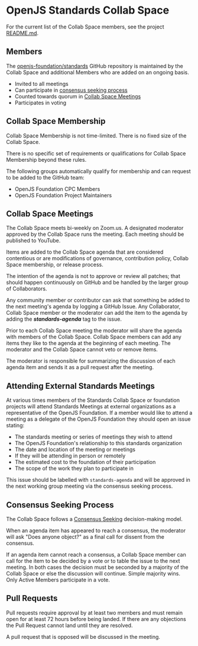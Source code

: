# OpenJS Standards Collab Space

<!-- yet to add -->
For the current list of the Collab Space members, see the project [README.md](./README.md).

## Members

The [openjs-foundation/standards](https://github.com/openjs-foundation/standards) GitHub
repository is maintained by the Collab Space and additional Members who are
added on an ongoing basis.

* Invited to all meetings
* Can participate in [consensus seeking process](#consensus-seeking-process)
* Counted towards quorum in [Collab Space Meetings](#collab-space-meetings)
* Participates in voting

## Collab Space Membership

Collab Space Membership is not time-limited. There is no fixed size of the Collab Space.

There is no specific set of requirements or qualifications for Collab Space Membership beyond these rules.

The following groups automatically qualify for membership and can request to be added to the GitHub team:

* OpenJS Foundation CPC Members
* OpenJS Foundation Project Maintainers

## Collab Space Meetings

The Collab Space meets bi-weekly on Zoom.us. A designated moderator
approved by the Collab Space runs the meeting. Each meeting should be
published to YouTube.

Items are added to the Collab Space agenda that are considered contentious or
are modifications of governance, contribution policy, Collab Space membership,
or release process.

The intention of the agenda is not to approve or review all patches;
that should happen continuously on GitHub and be handled by the larger
group of Collaborators.

Any community member or contributor can ask that something be added to
the next meeting's agenda by logging a GitHub Issue. Any Collaborator,
Collab Space member or the moderator can add the item to the agenda by adding
the ***standards-agenda*** tag to the issue.

Prior to each Collab Space meeting the moderator will share the agenda with
members of the Collab Space. Collab Space members can add any items they like to the
agenda at the beginning of each meeting. The moderator and the Collab Space
cannot veto or remove items.

The moderator is responsible for summarizing the discussion of each
agenda item and sends it as a pull request after the meeting.

## Attending External Standards Meetings

At various times members of the Standards Collab Space or foundation projects will attend Standards Meetings
at external organizations as a representative of the OpenJS Foundation.
If a member would like to attend a meeting as a delegate of the OpenJS Foundation
they should open an issue stating:

* The standards meeting or series of meetings they wish to attend
* The OpenJS Foundation's relationship to this standards organization
* The date and location of the meeting or meetings
* If they will be attending in person or remotely
* The estimated cost to the foundation of their participation
* The scope of the work they plan to participate in

This issue should be labelled with `standards-agenda` and will be approved in the
next working group meeting via the consensus seeking process.

## Consensus Seeking Process

The Collab Space follows a
[Consensus Seeking](http://en.wikipedia.org/wiki/Consensus-seeking_decision-making)
decision-making model.

When an agenda item has appeared to reach a consensus, the moderator
will ask "Does anyone object?" as a final call for dissent from the
consensus.

If an agenda item cannot reach a consensus, a Collab Space member can call for
the item to be decided by a vote or to table the issue to the next
meeting. In both cases the decision must be seconded by a majority of the Collab Space
or else the discussion will continue. Simple majority wins. Only Active
Members participate in a vote.

## Pull Requests

Pull requests require approval by at least two members and must remain open for at least 72 hours before being landed. If there are any objections the Pull Request cannot land until they are resolved.

A pull request that is opposed will be discussed in the meeting.
